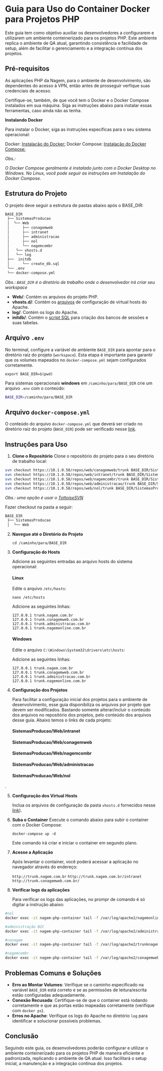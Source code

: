 # Guia para Uso do Container Docker para Projetos PHP

Este guia tem como objetivo auxiliar os desenvolvedores a configurarem e utilizarem um ambiente conteinerizado para os projetos PHP. Este ambiente replica o ambiente de QA atual, garantindo consistência e facilidade de setup, além de facilitar o gerenciamento e a integração contínua dos projetos.

## Pré-requisitos

As aplicações PHP da Nagem, para o ambiente de desenvolvimento, são dependentes do acesso à VPN, então antes de prosseguir verfique suas credenciais de acesso.

Certifique-se, também, de que você tem o Docker e o Docker Compose instalados em sua máquina. Siga as instruções abaixo para instalar essas ferramentas, caso ainda não as tenha.

**Instalando Docker**

Para instalar o Docker, siga as instruções específicas para o seu sistema operacional:


Docker: [Instalação do Docker:](https://docs.docker.com/get-docker/)
Docker Compose: [Instalação do Docker Compose:](https://docs.docker.com/compose/install/)

*Obs.:*

*O Docker Compose geralmente é instalado junto com o Docker Desktop no Windows. No Linux, você pode seguir as instruções em Instalação do Docker Compose.*

## Estrutura do Projeto

O projeto deve seguir a estrutura de pastas abaixo após o BASE\_DIR:

```bash
BASE_DIR
 ├── SistemasProducao
 │  └── Web
 │      ├── conagemweb
 │      ├── intranet
 │      ├── administracao
 │      ├── nol
 │      └── nagemcombr 
 │   └── vhosts.d
 │   └── log
 ├──  initdb
 │      └── create_db.sql 
 └── .env
 └── docker-compose.yml
```
*Obs.: `BASE_DIR` é o diretório de trabalho onde o desenvolvedor irá criar seu workspace*

*   **Web/**: Contém os arquivos do projeto PHP.
*   **vhosts.d/**: Contém os [arquivos](/Arquitetura-Cloud-NAGEM/Ambiente-Conteinerizado-para-Projetos-PHP/Guia-para-Uso-do-Container/BASE_DIR/vhosts.d) de configuração de virtual hosts do Apache.
*   **log/**: Contém os logs do Apache.
*   **initdb/**: Contém o [script SQL](https://dev.azure.com/TI-Desenvolvimento/Interliga%C3%A7%C3%A3o%20OCC%20-%20Grupo%20Mult/_wiki/wikis/Interliga%C3%A7%C3%A3o-OCC---Grupo-Mult.wiki/4099/create_db.sql) para criação dos bancos de sessões e suas tabelas.

## Arquivo `.env`

No terminal, configure a variável de ambiente `BASE_DIR` para apontar para o diretório raiz do projeto (`workspace`). Esta etapa é importante para garantir que os volumes mapeados no `docker-compose.yml` sejam configurados corretamente.
    
`export BASE_DIR=$(pwd)`

Para sistemas operacionais **windows** em `/caminho/para/BASE_DIR` crie um arquivo `.env` com o conteúdo:

```bash
BASE_DIR=/caminho/para/BASE_DIR
```

## Arquivo `docker-compose.yml`

O conteúdo do arquivo `docker-compose.yml` que deverá ser criado no diretório raiz do projeto (`BASE_DIR`) pode ser verificado nesse [link](/Arquitetura-Cloud-NAGEM/Ambiente-Conteinerizado-para-Projetos-PHP/Guia-para-Uso-do-Container/BASE_DIR/docker%2Dcompose.yml).

## Instruções para Uso

1. **Clone o Repositório**
Clone o repositório do projeto para o seu diretório de trabalho local:
    
```bash
svn checkout https://10.1.0.58/repos/web/conagemweb/trunk BASE_DIR/SistemasProducao/Web/conagemweb 
svn checkout https://10.1.0.58/repos/web/intranet/trunk BASE_DIR/SistemasProducao/Web/intranet 
svn checkout https://10.1.0.58/repos/web/nagemcombr/trunk BASE_DIR/SistemasProducao/Web/nagemcombr`
svn checkout https://10.1.0.58/repos/web/administracao/trunk BASE_DIR/SistemasProducao/Web/nagemcombr`
svn checkout https://10.1.0.58/repos/web/nol/trunk BASE_DIR/SistemasProducao/Web/nagemcombr`
```

*Obs.: uma opção é usar o [TottoiseSVN](https://tortoisesvn.net/downloads.html)*

Fazer checkout na pasta a seguir:

```bash
BASE_DIR
 ├── SistemasProducao
 │  └── Web
```
    
2.  **Navegue até o Diretório do Projeto**
    
    `cd /caminho/para/BASE_DIR`

3.  **Configuração do Hosts**

    Adicione as seguintes entradas ao arquivo hosts do sistema operacional:

    #### Linux

    Edite o arquivo `/etc/hosts`:

    ```nano /etc/hosts```

    Adicione as seguintes linhas:

    ```
    127.0.0.1 trunk.nagem.com.br
    127.0.0.1 trunk.conagemweb.com.br
    127.0.0.1 trunk.administracao.com.br
    127.0.0.1 trunk.nagemonline.com.br
    ```

    #### Windows

    Edite o arquivo `C:\Windows\System32\drivers\etc\hosts`:

    Adicione as seguintes linhas:

    ```
    127.0.0.1 trunk.nagem.com.br
    127.0.0.1 trunk.conagemweb.com.br
    127.0.0.1 trunk.administracao.com.br
    127.0.0.1 trunk.nagemonline.com.br
    ```

4. **Configuração dos Projetos**

    Para facilitar a configuração inicial dos projetos para o ambiente de desenvolvimento, esse guia disponibiliza os arquivos por projeto que devem ser modificados. Bastando somente alterar/incluir o conteúdo dos arquivos no repositório dos projetos, pelo conteúdo dos arquivos desse guia. Abaixo temos o links de cada projeto:

    #### SistemasProducao/Web/intranet

    #### SistemasProducao/Web/conagemweb

    #### SistemasProducao/Web/nagemcombr

    #### SistemasProducao/Web/administracao

    #### SistemasProducao/Web/nol
.

5. **Configuração dos Virtual Hosts**

    Inclua os arquivos de configuração da pasta `vhosts.d` fornecidos nesse [link](https://github.com/claudecirmiranda/container_php/tree/main/vhosts.d)).
    
6.  **Suba o Container**
    Execute o comando abaixo para subir o container com o Docker Compose:
    
    `docker-compose up -d`
    
    Este comando irá criar e iniciar o container em segundo plano.
    
7.  **Acesse a Aplicação**

    Após levantar o container, você poderá acessar a aplicação no navegador através do endereço:
    
    `http://trunk.nagem.com.br`
    `http://trunk.nagem.com.br/intranet`
    `http://trunk.conagemweb.com.br/`

8.  **Verificar logs da aplicações**

    Para verificar os logs das aplicações, no prompr de comando é só digitar a instrução abaixo:

```bash
#nol
docker exec -it nagem-php-container tail -f /var/log/apache2/nagemonline.localhost-access.log

#administração B2C
docker exec -it nagem-php-container tail -f /var/log/apache2/administracaob2c.localhost-error.log

#conagem
docker exec -it nagem-php-container tail -f /var/log/apache2/trunknagemcombr.localhost-error.log

#nagemcombr
docker exec -it nagem-php-container tail -f /var/log/apache2/conagemweb.localhost-error.log

```

## Problemas Comuns e Soluções

*   **Erro ao Montar Volumes**: Verifique se o caminho especificado na variável `BASE_DIR` está correto e se as permissões de leitura/escrita estão configuradas adequadamente.
*   **Conexão Recusada**: Certifique-se de que o container está rodando corretamente e que as portas estão mapeadas corretamente (verifique com `docker ps`).
*   **Erros no Apache**: Verifique os logs do Apache no diretório `log` para identificar e solucionar possíveis problemas.

## Conclusão

Seguindo este guia, os desenvolvedores poderão configurar e utilizar o ambiente conteinerizado para os projetos PHP de maneira eficiente e padronizada, replicando o ambiente de QA atual. Isso facilitará o setup inicial, a manutenção e a integração contínua dos projetos.
